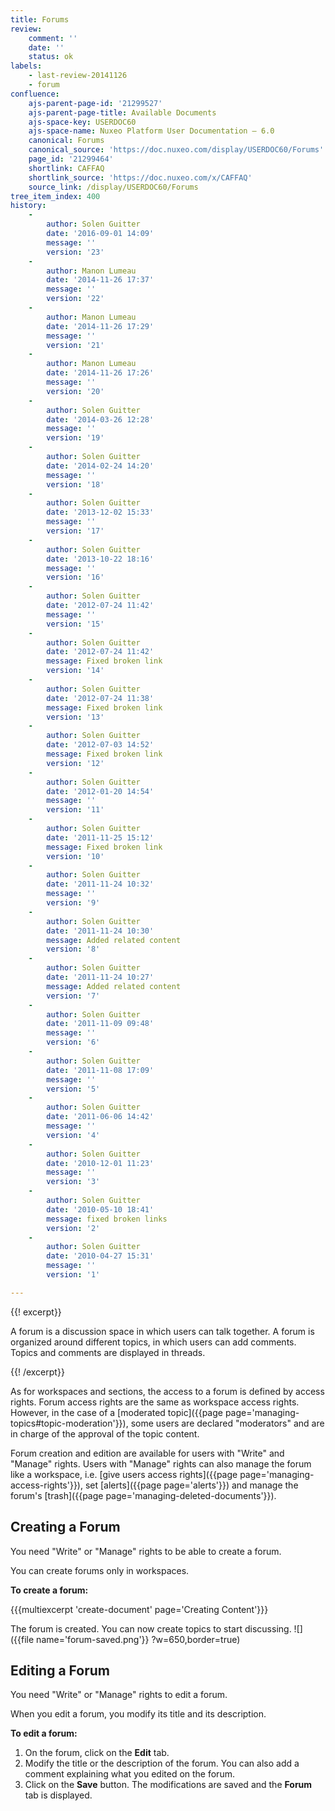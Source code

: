 ```yaml
---
title: Forums
review:
    comment: ''
    date: ''
    status: ok
labels:
    - last-review-20141126
    - forum
confluence:
    ajs-parent-page-id: '21299527'
    ajs-parent-page-title: Available Documents
    ajs-space-key: USERDOC60
    ajs-space-name: Nuxeo Platform User Documentation — 6.0
    canonical: Forums
    canonical_source: 'https://doc.nuxeo.com/display/USERDOC60/Forums'
    page_id: '21299464'
    shortlink: CAFFAQ
    shortlink_source: 'https://doc.nuxeo.com/x/CAFFAQ'
    source_link: /display/USERDOC60/Forums
tree_item_index: 400
history:
    -
        author: Solen Guitter
        date: '2016-09-01 14:09'
        message: ''
        version: '23'
    -
        author: Manon Lumeau
        date: '2014-11-26 17:37'
        message: ''
        version: '22'
    -
        author: Manon Lumeau
        date: '2014-11-26 17:29'
        message: ''
        version: '21'
    -
        author: Manon Lumeau
        date: '2014-11-26 17:26'
        message: ''
        version: '20'
    -
        author: Solen Guitter
        date: '2014-03-26 12:28'
        message: ''
        version: '19'
    -
        author: Solen Guitter
        date: '2014-02-24 14:20'
        message: ''
        version: '18'
    -
        author: Solen Guitter
        date: '2013-12-02 15:33'
        message: ''
        version: '17'
    -
        author: Solen Guitter
        date: '2013-10-22 18:16'
        message: ''
        version: '16'
    -
        author: Solen Guitter
        date: '2012-07-24 11:42'
        message: ''
        version: '15'
    -
        author: Solen Guitter
        date: '2012-07-24 11:42'
        message: Fixed broken link
        version: '14'
    -
        author: Solen Guitter
        date: '2012-07-24 11:38'
        message: Fixed broken link
        version: '13'
    -
        author: Solen Guitter
        date: '2012-07-03 14:52'
        message: Fixed broken link
        version: '12'
    -
        author: Solen Guitter
        date: '2012-01-20 14:54'
        message: ''
        version: '11'
    -
        author: Solen Guitter
        date: '2011-11-25 15:12'
        message: Fixed broken link
        version: '10'
    -
        author: Solen Guitter
        date: '2011-11-24 10:32'
        message: ''
        version: '9'
    -
        author: Solen Guitter
        date: '2011-11-24 10:30'
        message: Added related content
        version: '8'
    -
        author: Solen Guitter
        date: '2011-11-24 10:27'
        message: Added related content
        version: '7'
    -
        author: Solen Guitter
        date: '2011-11-09 09:48'
        message: ''
        version: '6'
    -
        author: Solen Guitter
        date: '2011-11-08 17:09'
        message: ''
        version: '5'
    -
        author: Solen Guitter
        date: '2011-06-06 14:42'
        message: ''
        version: '4'
    -
        author: Solen Guitter
        date: '2010-12-01 11:23'
        message: ''
        version: '3'
    -
        author: Solen Guitter
        date: '2010-05-10 18:41'
        message: fixed broken links
        version: '2'
    -
        author: Solen Guitter
        date: '2010-04-27 15:31'
        message: ''
        version: '1'

---
```

{{! excerpt}}

A forum is a discussion space in which users can talk together. A forum is organized around different topics, in which users can add comments. Topics and comments are displayed in threads.

{{! /excerpt}}

As for workspaces and sections, the access to a forum is defined by access rights. Forum access rights are the same as workspace access rights. However, in the case of a [moderated topic]({{page page='managing-topics#topic-moderation'}}), some users are declared "moderators" and are in charge of the approval of the topic content.

Forum creation and edition are available for users with "Write" and "Manage" rights.
Users with "Manage" rights can also manage the forum like a workspace, i.e. [give users access rights]({{page page='managing-access-rights'}}), set [alerts]({{page page='alerts'}}) and manage the forum's [trash]({{page page='managing-deleted-documents'}}).

## Creating a Forum

You need "Write" or "Manage" rights to be able to create a forum.

You can create forums only in workspaces.

**To create a forum:**

{{{multiexcerpt 'create-document' page='Creating Content'}}}

The forum is created. You can now create topics to start discussing.
![]({{file name='forum-saved.png'}} ?w=650,border=true)

## Editing a Forum

You need "Write" or "Manage" rights to edit a forum.

When you edit a forum, you modify its title and its description.

**To edit a forum:**

1.  On the forum, click on the **Edit** tab.
2.  Modify the title or the description of the forum. You can also add a comment explaining what you edited on the forum.
3.  Click on the **Save** button.
    The modifications are saved and the **Forum** tab is displayed.

&nbsp;
